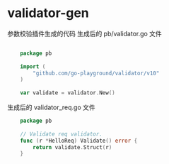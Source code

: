 # validator-gen
参数校验插件生成的代码
生成后的 pb/validator.go 文件
```go

    package pb
    
    import (
    	"github.com/go-playground/validator/v10"
    )
    
    var validate = validator.New()
```

生成后的 validator_req.go 文件
```go
    package pb
    
    // Validate req validator.
    func (r *HelloReq) Validate() error {
    	return validate.Struct(r)
    }
```
